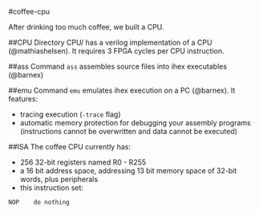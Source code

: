 #coffee-cpu

After drinking too much coffee, we built a CPU.

##CPU
Directory CPU/ has a verilog implementation of a CPU (@mathiashelsen). It requires 3 FPGA cycles per CPU instruction.

##ass
Command ``ass`` assembles source files into ihex executables (@barnex)

##emu
Command ``emu`` emulates ihex execution on a PC (@barnex). It features:
  * tracing execution (``-trace`` flag)
  * automatic memory protection for debugging your assembly programs (instructions cannot be overwritten and data cannot be executed)

##ISA
The coffee CPU currently has:
  * 256 32-bit registers named R0 - R255
  * a 16 bit address space, addressing 13 bit memory space of 32-bit words, plus peripherals
  * this instruction set:

```
NOP    do nothing
```
